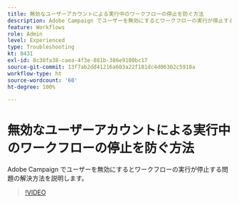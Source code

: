 ```yaml
---
title: 無効なユーザーアカウントによる実行中のワークフローの停止を防ぐ方法
description: Adobe Campaign でユーザーを無効にするとワークフローの実行が停止する問題の解決方法を説明します。
feature: Workflows
role: Admin
level: Experienced
type: Troubleshooting
kt: 8431
exl-id: 8c38fa38-caea-4f3e-881b-386e9100bc17
source-git-commit: 13f7ab2dd41216a603a22f181dc4d06302c5918a
workflow-type: ht
source-wordcount: '60'
ht-degree: 100%

---
```


# 無効なユーザーアカウントによる実行中のワークフローの停止を防ぐ方法

Adobe Campaign でユーザーを無効にするとワークフローの実行が停止する問題の解決方法を説明します。


>[!VIDEO](https://video.tv.adobe.com/v/335988?quality=12&learn=on)
